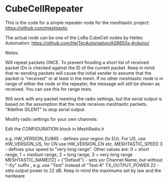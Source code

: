 # CubeCellRepeater

This is the code for a simple repeater node for the meshtastic project: https://github.com/meshtastic

The actual node can be one of the LoRa CubeCell nodes by Heltec Automation: https://github.com/HelTecAutomation/ASR650x-Arduino/

Notes:

Will repeat packets ONCE. To prevent flooding a short list of received packet IDs is checked against the ID of the current packet.
Keep in mind that re-sending packets will cause the initial sender to assume that the packet is "received" or at least in the mesh.
If no other meshtastic node is in range of either the node or the repeater, the message will still be shown as received. 
You can use this for range tests.

Will work with any packet meeting the radio settings, but the serial output is based on the assumption that the node receives meshtastic packets.
"#define SILENT" to stop serial output.

Modify radio settings for your own channels:

Edit the CONFIGURATION block in MeshRadio.h

e.g.
HW_VERSION_EU865  -  defines your region (to EU). For US, use HW_VERSION_US, for CN use HW_VERSION_CN etc.
MESHTASTIC_SPEED    3   - defines your speed to "very long range". Other values are:  0 = short range, 1 = medium range, 2 = long range, 3 = very long range
MESHTASTIC_NAME[12] = {"Default"} - sets yor Channel Name, but without "-Xy" suffix , e.g. use "Test" instead of "Test-A"
TX_OUTPUT_POWER     22  -  sets output power to 22 dB. Keep in mind the maximums set by law and the hardware
